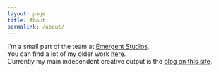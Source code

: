 ```yaml
---
layout: page
title: About
permalink: /about/
---
```


I'm a small part of the team at [Emergent Studios](https://emergentstudios.com.au/).
<br />
You can find a lot of my older work [here](https://www.instagram.com/north_wharf/).
<br />
Currently my main independent creative output is the [blog on this site](https://albertrex.github.io/blog.html).
